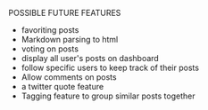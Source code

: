 POSSIBLE FUTURE FEATURES
*   favoriting posts
*   Markdown parsing to html
*   voting on posts
*   display all user's posts on dashboard
*   follow specific users to keep track of their posts
*   Allow comments on posts
*   a twitter quote feature
*   Tagging feature to group similar posts together
